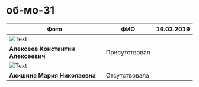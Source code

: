# об-мо-31
|Фото|ФИО|16.03.2019|  
|-----|-----|--------|
|![Text](http://image2.thematicnews.com/uploads/topics/preview/00/01/80/70/2e5dcb471e.jpg )
| **Алексеев Константин Алексеевич** | Присутствовал |
|![Text]()
| **Акишина Мария Николаевна**| Отсутствовала|

